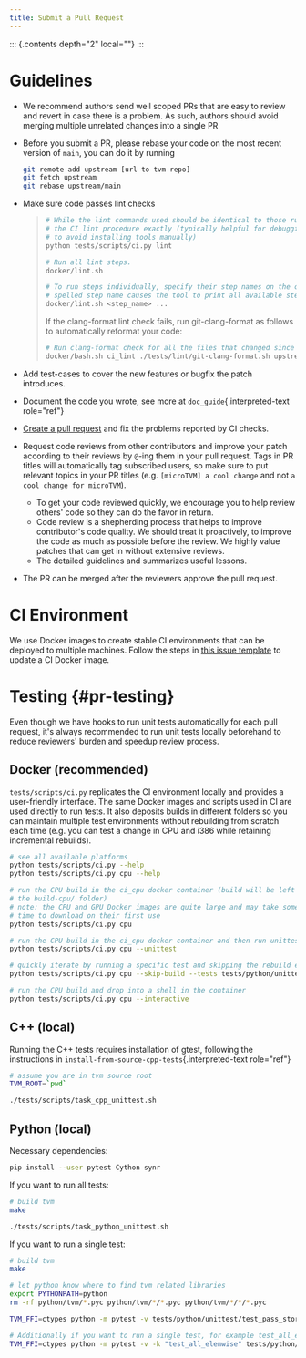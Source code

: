 ```yaml
---
title: Submit a Pull Request
---
```


::: {.contents depth="2" local=""}
:::

# Guidelines

-   We recommend authors send well scoped PRs that are easy to review
    and revert in case there is a problem. As such, authors should avoid
    merging multiple unrelated changes into a single PR

-   Before you submit a PR, please rebase your code on the most recent
    version of `main`, you can do it by running

    ``` bash
    git remote add upstream [url to tvm repo]
    git fetch upstream
    git rebase upstream/main
    ```

-   Make sure code passes lint checks

    > ``` bash
    > # While the lint commands used should be identical to those run in CI, this command reproduces
    > # the CI lint procedure exactly (typically helpful for debugging lint script errors or
    > # to avoid installing tools manually)
    > python tests/scripts/ci.py lint
    >
    > # Run all lint steps.
    > docker/lint.sh
    >
    > # To run steps individually, specify their step names on the command-line. An incorrectly
    > # spelled step name causes the tool to print all available steps.
    > docker/lint.sh <step_name> ...
    > ```
    >
    > If the clang-format lint check fails, run git-clang-format as
    > follows to automatically reformat your code:
    >
    > ``` bash
    > # Run clang-format check for all the files that changed since upstream/main
    > docker/bash.sh ci_lint ./tests/lint/git-clang-format.sh upstream/main
    > ```

-   Add test-cases to cover the new features or bugfix the patch
    introduces.

-   Document the code you wrote, see more at
    `doc_guide`{.interpreted-text role="ref"}

-   [Create a pull
    request](https://docs.github.com/en/pull-requests/collaborating-with-pull-requests/proposing-changes-to-your-work-with-pull-requests/creating-a-pull-request)
    and fix the problems reported by CI checks.

-   Request code reviews from other contributors and improve your patch
    according to their reviews by `@`-ing them in your pull request.
    Tags in PR titles will automatically tag subscribed users, so make
    sure to put relevant topics in your PR titles (e.g.
    `[microTVM] a cool change` and not `a cool change for microTVM`).

    -   To get your code reviewed quickly, we encourage you to help
        review others\' code so they can do the favor in return.
    -   Code review is a shepherding process that helps to improve
        contributor\'s code quality. We should treat it proactively, to
        improve the code as much as possible before the review. We
        highly value patches that can get in without extensive reviews.
    -   The detailed guidelines and summarizes useful lessons.

-   The PR can be merged after the reviewers approve the pull request.

# CI Environment

We use Docker images to create stable CI environments that can be
deployed to multiple machines. Follow the steps in [this issue
template](https://github.com/apache/tvm/issues/new?assignees=&labels=&template=ci-image.md&title=%5BCI+Image%5D+)
to update a CI Docker image.

# Testing {#pr-testing}

Even though we have hooks to run unit tests automatically for each pull
request, it\'s always recommended to run unit tests locally beforehand
to reduce reviewers\' burden and speedup review process.

## Docker (recommended)

`tests/scripts/ci.py` replicates the CI environment locally and provides
a user-friendly interface. The same Docker images and scripts used in CI
are used directly to run tests. It also deposits builds in different
folders so you can maintain multiple test environments without
rebuilding from scratch each time (e.g. you can test a change in CPU and
i386 while retaining incremental rebuilds).

``` bash
# see all available platforms
python tests/scripts/ci.py --help
python tests/scripts/ci.py cpu --help

# run the CPU build in the ci_cpu docker container (build will be left in
# the build-cpu/ folder)
# note: the CPU and GPU Docker images are quite large and may take some
# time to download on their first use
python tests/scripts/ci.py cpu

# run the CPU build in the ci_cpu docker container and then run unittests
python tests/scripts/ci.py cpu --unittest

# quickly iterate by running a specific test and skipping the rebuild each time
python tests/scripts/ci.py cpu --skip-build --tests tests/python/unittest/test_tir_transform_inject_rolling_buffer.py::test_upscale

# run the CPU build and drop into a shell in the container
python tests/scripts/ci.py cpu --interactive
```

## C++ (local)

Running the C++ tests requires installation of gtest, following the
instructions in `install-from-source-cpp-tests`{.interpreted-text
role="ref"}

``` bash
# assume you are in tvm source root
TVM_ROOT=`pwd`

./tests/scripts/task_cpp_unittest.sh
```

## Python (local)

Necessary dependencies:

``` bash
pip install --user pytest Cython synr
```

If you want to run all tests:

``` bash
# build tvm
make

./tests/scripts/task_python_unittest.sh
```

If you want to run a single test:

``` bash
# build tvm
make

# let python know where to find tvm related libraries
export PYTHONPATH=python
rm -rf python/tvm/*.pyc python/tvm/*/*.pyc python/tvm/*/*/*.pyc

TVM_FFI=ctypes python -m pytest -v tests/python/unittest/test_pass_storage_rewrite.py

# Additionally if you want to run a single test, for example test_all_elemwise inside a file.
TVM_FFI=ctypes python -m pytest -v -k "test_all_elemwise" tests/python/frontend/tflite/test_forward.py
```
